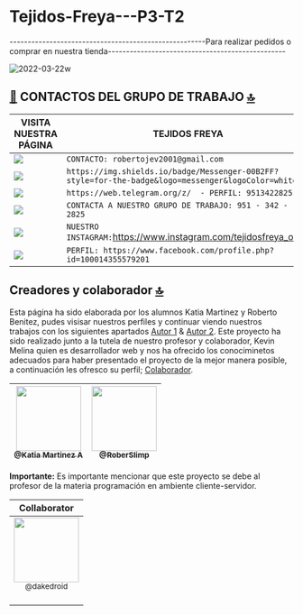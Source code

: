 # Tejidos-Freya---P3-T2



------------------------------------------------------Para realizar pedidos o comprar en nuestra tienda-------------------------------------------------

![2022-03-22w](https://user-images.githubusercontent.com/98972071/159529012-e26f6a84-9f57-4494-b46e-4656c7fc171b.png)


## [📱](https://www.facebook.com/profile.php?id=100014355579201) CONTACTOS DEL GRUPO DE TRABAJO [🔝](https://freya-tejidos.web.app/)

VISITA NUESTRA PÁGINA | TEJIDOS FREYA
------------ | -------------
<img src="https://img.shields.io/badge/Gmail-D14836?style=for-the-badge&logo=gmail&logoColor=white" /> | `CONTACTO: robertojev2001@gmail.com`
<img src="https://img.shields.io/badge/Messenger-00B2FF?style=for-the-badge&logo=messenger&logoColor=white" /> | `https://img.shields.io/badge/Messenger-00B2FF?style=for-the-badge&logo=messenger&logoColor=white`
<img src="https://img.shields.io/badge/Telegram-2CA5E0?style=for-the-badge&logo=telegram&logoColor=white" /> | `https://web.telegram.org/z/  - PERFIL: 9513422825`
<img src="https://img.shields.io/badge/WhatsApp-25D366?style=for-the-badge&logo=whatsapp&logoColor=white" /> | `CONTACTA A NUESTRO GRUPO DE TRABAJO: 951 - 342 - 2825`
<img src="https://img.shields.io/badge/Instagram-E4405F?style=for-the-badge&logo=instagram&logoColor=white" /> | `NUESTRO INSTAGRAM:`https://www.instagram.com/tejidosfreya_oax/`
<img src="https://img.shields.io/badge/Facebook-1877F2?style=for-the-badge&logo=facebook&logoColor=white" /> | `PERFIL: https://www.facebook.com/profile.php?id=100014355579201`

## Creadores y colaborador [🔝](https://github.com/RoberSlimp)

Esta página ha sido elaborada por los alumnos Katia Martinez y Roberto Benitez, pudes visisar nuestros perfiles y continuar viendo nuestros trabajos con los siguientes apartados [Autor 1](https://github.com/19920166) & [Autor 2](https://github.com/RoberSlimp). Este proyecto ha sido realizado junto a la tutela de nuestro profesor y colaborador, Kevin Melina quien es desarrollador web y nos ha ofrecido los conociminetos adecuados para haber presentado el proyecto de la mejor manera posible, a continuación les ofresco su perfil; [Colaborador](https://github.com/dakedroid).

| [<img src="https://avatars.githubusercontent.com/u/84353531?v=4" width="115"><br><sub>@Katia Martinez A</sub>](https://github.com/19920166) | [<img  src="https://avatars.githubusercontent.com/u/98972071?s=400&u=5a4c6e2fb5f96264297deec662ee01efd5f4c221&v=4" width="115"><br><sub>@RoberSlimp</sub>](https://github.com/RoberSlimp) | 
| :---: |:---: |

**Importante:** Es importante mencionar que este proyecto se debe al profesor de la materia programación en ambiente cliente-servidor.

| Collaborator |
| :---: | 
| [<img src="https://avatars.githubusercontent.com/u/16070294?v=4" width=115><br><sub>@dakedroid</sub>](https://github.com/dakedroid) <br><br> |
